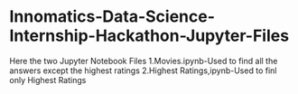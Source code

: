 # Innomatics-Data-Science-Internship-Hackathon-Jupyter-Files

Here the two Jupyter Notebook Files 
1.Movies.ipynb-Used to find all the answers except the highest ratings
2.Highest Ratings,ipynb-Used to finl only Highest Ratings
